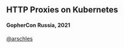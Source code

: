 ## HTTP Proxies on Kubernetes

#### GopherCon Russia, 2021

[@arschles](https://twitter.com/arschles)
